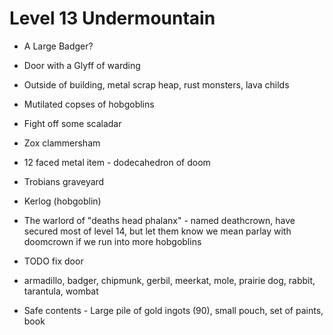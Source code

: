 # Level 13 Undermountain

- A Large Badger?
- Door with a Glyff of warding
- Outside of building, metal scrap heap, rust monsters, lava childs
- Mutilated copses of hobgoblins
- Fight off some scaladar

- Zox clammersham
- 12 faced metal item - dodecahedron of doom

- Trobians graveyard

- Kerlog (hobgoblin)
- The warlord of "deaths head phalanx" - named deathcrown, have secured most of level 14, but let them know we mean parlay with doomcrown if we run into more hobgoblins

- TODO fix door
- armadillo, badger, chipmunk, gerbil, meerkat, mole, prairie dog, rabbit, tarantula, wombat
- Safe contents - Large pile of gold ingots (90), small pouch, set of paints, book
